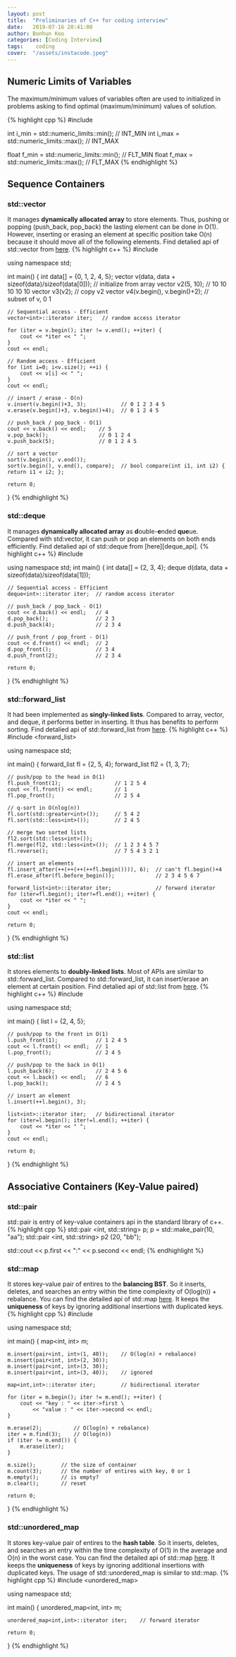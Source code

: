 ```yaml
---
layout: post
title:  "Preliminaries of C++ for coding interview"
date:   2019-07-16 20:41:00
author: Bonhun Koo
categories: [Coding Interview]
tags:    coding
cover:  "/assets/instacode.jpeg"
---
```


## Numeric Limits of Variables
The maximum/minimum values of variables often are used to initialized in problems asking to find optimal (maximum/minimum) values of solution.

{% highlight cpp %}
#include <limits>

int i_min = std::numeric_limits<int>::min();        // INT_MIN
int i_max = std::numeric_limits<int>::max();        // INT_MAX

float f_min = std::numeric_limits<float>::min();    // FLT_MIN
float f_max = std::numeric_limits<float>::max();    // FLT_MAX
{% endhighlight %}

## Sequence Containers
### std::vector
It manages <b>dynamically allocated array</b> to store elements.
Thus, pushing or popping (push_back, pop_back) the lasting element can be done in O(1).
However, inserting or erasing an element at specific position take O(n) because it should move all of the following elements.
Find detalied api of std::vector from [here][vector_api].
{% highlight c++ %}
#include <vector>

using namespace std;

int main() {
    int data[] = {0, 1, 2, 4, 5};
    vector<int> v(data, data + sizeof(data)/sizeof(data[0]));    // initialize from array
    vector<int> v2(5, 10);        // 10 10 10 10 10
    vector<int> v3(v2);           // copy v2
    vector<int> v4(v.begin(), v.begin()+2);    // subset of v, 0 1

    // Sequential access - Efficient
    vector<int>::iterator iter;   // random access iterator

    for (iter = v.begin(); iter != v.end(); ++iter) {
        cout << *iter << " ";
    }
    cout << endl;

    // Random access - Efficient
    for (int i=0; i<v.size(); ++i) {
        cout << v[i] << " ";
    }
    cout << endl;

    // insert / erase - O(n)
    v.insert(v.begin()+3, 3);           // 0 1 2 3 4 5
    v.erase(v.begin()+3, v.begin()+4);  // 0 1 2 4 5

    // push_back / pop_back - O(1)
    cout << v.back() << endl;    // 5
    v.pop_back();                // 0 1 2 4
    v.push_back(5);              // 0 1 2 4 5

	// sort a vector
	sort(v.begin(), v.end());
	sort(v.begin(), v.end(), compare);	// bool compare(int i1, int i2) { return i1 < i2; };

    return 0;
}
{% endhighlight %}

### std::deque
It manages <b>dynamically allocated array</b> as <b>d</b>ouble-<b>e</b>nded <b>que</b>ue.
Compared with std:vector, it can push or pop an elements on both ends efficiently.
Find detalied api of std::deque from [here][deque_api].
{% highlight c++ %}
#include <deque>

using namespace std;
int main() {
    int data[] = {2, 3, 4};
    deque<int> d(data, data + sizeof(data)/sizeof(data[1]));

    // Sequential access - Efficient
    deque<int>::iterator iter;  // random access iterator

    // push_back / pop_back - O(1)
    cout << d.back() << endl;   // 4
    d.pop_back();               // 2 3
    d.push_back(4);             // 2 3 4

    // push_front / pop_front - O(1)
    cout << d.front() << endl;  // 2
    d.pop_front();              // 3 4
    d.push_front(2);            // 2 3 4

    return 0;
}
{% endhighlight %}

### std::forward_list
It had been implemented as <b>singly-linked lists</b>.
Compared to array, vector, and deque, it performs better in inserting.
It thus has benefits to perform sorting.
Find detalied api of std::forward_list from [here][forward_list_api].
{% highlight c++ %}
#include <forward_list>

using namespace std;

int main() {
    forward_list<int> fl = {2, 5, 4};
    forward_list<int> fl2 = {1, 3, 7};

    // push/pop to the head in O(1)
    fl.push_front(1);                 // 1 2 5 4
    cout << fl.front() << endl;       // 1
    fl.pop_front();                   // 2 5 4

    // q-sort in O(nlog(n))
    fl.sort(std::greater<int>());     // 5 4 2
    fl.sort(std::less<int>());        // 2 4 5

    // merge two sorted lists
    fl2.sort(std::less<int>());
    fl.merge(fl2, std::less<int>());  // 1 2 3 4 5 7
    fl.reverse();                     // 7 5 4 3 2 1

    // insert an elements
    fl.insert_after(++(++(++(++fl.begin()))), 6);  // can't fl.begin()+4
    fl.erase_after(fl.before_begin());             // 2 3 4 5 6 7

    forward_list<int>::iterator iter;              // forward iterator
    for (iter=fl.begin(); iter!=fl.end(); ++iter) {
        cout << *iter << " ";
    }
    cout << endl;
    
    return 0;
}
{% endhighlight %}

### std::list
It stores elements to <b>doubly-linked lists</b>.
Most of APIs are similar to std::forward_list.
Compared to std::forward_list, it can insert/erase an element at certain position.
Find detalied api of std::list from [here][list_api].
{% highlight c++ %}
#include <list>

using namespace std;

int main() {
    list<int> l = {2, 4, 5};

    // push/pop to the front in O(1)
    l.push_front(1);            // 1 2 4 5 
    cout << l.front() << endl;  // 1
    l.pop_front();              // 2 4 5

    // push/pop to the back in O(1)
    l.push_back(6);             // 2 4 5 6
    cout << l.back() << endl;   // 6
    l.pop_back();               // 2 4 5

    // insert an element
    l.insert(++l.begin(), 3);

    list<int>::iterator iter;   // bidirectional iterator
    for (iter=l.begin(); iter!=l.end(); ++iter) {
        cout << *iter << " ";
    }
    cout << endl;
    
    return 0;
}
{% endhighlight %}

## Associative Containers (Key-Value paired)
### std::pair
std::pair is entry of key-value containers api in the standard library of c++.
{% highlight cpp %}
std::pair <int, std::string> p;
p = std::make_pair(10, "aa");
std::pair <int, std::string> p2 (20, "bb");

std::cout << p.first << ":" << p.second << endl;
{% endhighlight %}

### std::map
It stores key-value pair of entires to the <b>balancing BST</b>.
So it inserts, deletes, and searches an entry within the time complexity of O(log(n)) + rebalance.
You can find the detailed api of std::map [here][map_api].
It keeps the <b>uniqueness</b> of keys by ignoring additional insertions with duplicated keys.
{% highlight cpp %}
#include <map>

using namespace std;

int main() {
    map<int, int> m;

    m.insert(pair<int, int>(1, 40));    // O(log(n) + rebalance)
    m.insert(pair<int, int>(2, 30));
    m.insert(pair<int, int>(3, 30));
    m.insert(pair<int, int>(3, 40));    // ignored

    map<int,int>::iterator iter;        // bidirectional iterator

    for (iter = m.begin(); iter != m.end(); ++iter) {
        cout << "key : " << iter->first \
            << "value : " << iter->second << endl;
    }

    m.erase(2);          // O(log(n) + rebalance)
    iter = m.find(3);    // O(log(n))
    if (iter != m.end()) {
        m.erase(iter);
    }

    m.size();        // the size of container
    m.count(3);      // the number of entires with key, 0 or 1
    m.empty();       // is empty?
    m.clear();       // reset

    return 0;
}
{% endhighlight %}

### std::unordered_map
It stores key-value pair of entires to the <b>hash table</b>.
So it inserts, deletes, and searches an entry within the time complexity of O(1) in the average and O(n) in the worst case.
You can find the detailed api of std::map [here][unordered_map_api].
It keeps the <b>uniqueness</b> of keys by ignoring additional insertions with duplicated keys.
The usage of std::unordered_map is similar to std::map.
{% highlight cpp %}
#include <unordered_map>

using namespace std;

int main() {
    unordered_map<int, int> m;

    unordered_map<int,int>::iterator iter;    // forward iterator

    return 0;
}
{% endhighlight %}

[forward_list_api]: http://www.cplusplus.com/reference/forward_list/forward_list/
[list_api]: http://www.cplusplus.com/reference/list/list/
[vector_api]: http://www.cplusplus.com/reference/vector/vector/
[map_api]: http://www.cplusplus.com/reference/map/map/
[unordered_map_api]: http://www.cplusplus.com/reference/unordered_map/unordered_map/
